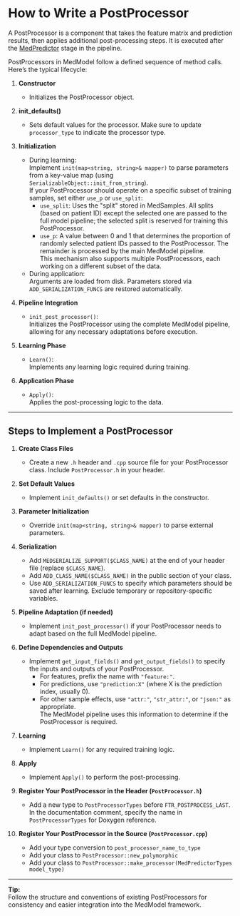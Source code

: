 # How to Write a PostProcessor

A PostProcessor is a component that takes the feature matrix and prediction results, then applies additional post-processing steps. It is executed after the [MedPredictor](../MedPredictor%20practical%20guide) stage in the pipeline.

PostProcessors in MedModel follow a defined sequence of method calls. Here’s the typical lifecycle:

1. **Constructor**
   - Initializes the PostProcessor object.

2. **init_defaults()**
   - Sets default values for the processor. Make sure to update `processor_type` to indicate the processor type.

3. **Initialization**
   - During learning:  
     Implement `init(map<string, string>& mapper)` to parse parameters from a key-value map (using `SerializableObject::init_from_string`).  
     If your PostProcessor should operate on a specific subset of training samples, set either `use_p` or `use_split`:
     - `use_split`: Uses the "split" stored in MedSamples. All splits (based on patient ID) except the selected one are passed to the full model pipeline; the selected split is reserved for training this PostProcessor.
     - `use_p`: A value between 0 and 1 that determines the proportion of randomly selected patient IDs passed to the PostProcessor. The remainder is processed by the main MedModel pipeline.  
     This mechanism also supports multiple PostProcessors, each working on a different subset of the data.
   - During application:  
     Arguments are loaded from disk. Parameters stored via `ADD_SERIALIZATION_FUNCS` are restored automatically.

4. **Pipeline Integration**
   - `init_post_processor()`:  
     Initializes the PostProcessor using the complete MedModel pipeline, allowing for any necessary adaptations before execution.

5. **Learning Phase**
   - `Learn()`:  
     Implements any learning logic required during training.

6. **Application Phase**
   - `Apply()`:  
     Applies the post-processing logic to the data.

---

## Steps to Implement a PostProcessor

1. **Create Class Files**
   - Create a new `.h` header and `.cpp` source file for your PostProcessor class. Include `PostProcessor.h` in your header.

2. **Set Default Values**
   - Implement `init_defaults()` or set defaults in the constructor.

3. **Parameter Initialization**
   - Override `init(map<string, string>& mapper)` to parse external parameters.

4. **Serialization**
   - Add `MEDSERIALIZE_SUPPORT($CLASS_NAME)` at the end of your header file (replace `$CLASS_NAME`).
   - Add `ADD_CLASS_NAME($CLASS_NAME)` in the public section of your class.
   - Use `ADD_SERIALIZATION_FUNCS` to specify which parameters should be saved after learning. Exclude temporary or repository-specific variables.

5. **Pipeline Adaptation (if needed)**
   - Implement `init_post_processor()` if your PostProcessor needs to adapt based on the full MedModel pipeline.

6. **Define Dependencies and Outputs**
   - Implement `get_input_fields()` and `get_output_fields()` to specify the inputs and outputs of your PostProcessor.  
     - For features, prefix the name with `"feature:"`.
     - For predictions, use `"prediction:X"` (where X is the prediction index, usually 0).
     - For other sample effects, use `"attr:"`, `"str_attr:"`, or `"json:"` as appropriate.  
     The MedModel pipeline uses this information to determine if the PostProcessor is required.

7. **Learning**
   - Implement `Learn()` for any required training logic.

8. **Apply**
   - Implement `Apply()` to perform the post-processing.

9. **Register Your PostProcessor in the Header (`PostProcessor.h`)**
   - Add a new type to `PostProcessorTypes` before `FTR_POSTPROCESS_LAST`. In the documentation comment, specify the name in `PostProcessorTypes` for Doxygen reference.

10. **Register Your PostProcessor in the Source (`PostProcessor.cpp`)**
    - Add your type conversion to `post_processor_name_to_type`
    - Add your class to `PostProcessor::new_polymorphic`
    - Add your class to `PostProcessor::make_processor(MedPredictorTypes model_type)`

---

**Tip:**  
Follow the structure and conventions of existing PostProcessors for consistency and easier integration into the MedModel framework.

